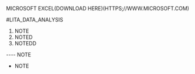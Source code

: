 MICROSOFT EXCEL(DOWNLOAD HERE)(HTTPS;//WWW.MICROSOFT.COM)



#LITA_DATA_ANALYSIS

1. NOTE
2. NOTED
3. NOTEDD

---- NOTE
-  NOTE
